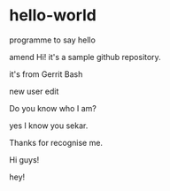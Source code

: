 # hello-world
programme to say hello

amend
Hi! it's a sample github repository.

it's from Gerrit Bash

new user edit 

Do you know who I am?

yes I know you sekar.

Thanks for recognise me.

Hi guys!

hey!
